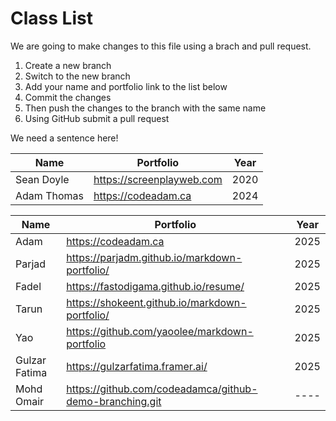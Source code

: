 # Class List

We are going to make changes to this file using a brach and pull request.

1. Create a new branch
2. Switch to the new branch
3. Add your name and portfolio link to the list below
4. Commit the changes
5. Then push the changes to the branch with the same name
6. Using GitHub submit a pull request

We need a sentence here!

| Name        | Portfolio                 | Year |
| ----------- | ------------------------- | ---- |
| Sean Doyle  | https://screenplayweb.com | 2020 |
| Adam Thomas | https://codeadam.ca       | 2024 |

| Name          | Portfolio                                               | Year |
| ------------- | ------------------------------------------------------- | ---- |
| Adam          | https://codeadam.ca                                     | 2025 |
| Parjad        | https://parjadm.github.io/markdown-portfolio/           | 2025 |
| Fadel         | https://fastodigama.github.io/resume/                   | 2025 |
| Tarun         | https://shokeent.github.io/markdown-portfolio/          | 2025 |
| Yao           | https://github.com/yaoolee/markdown-portfolio           | 2025 |
| Gulzar Fatima | https://gulzarfatima.framer.ai/                         | 2025 |
|  Mohd Omair   | https://github.com/codeadamca/github-demo-branching.git | ---- |